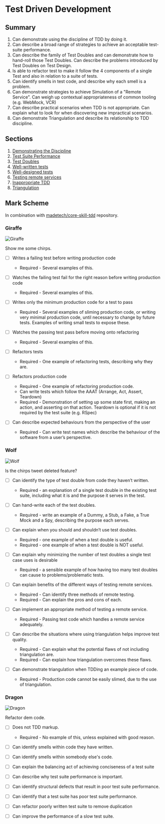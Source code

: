 # Test Driven Development

## Summary

1. Can demonstrate using the discipline of TDD by doing it.
2. Can describe a broad range of strategies to achieve an acceptable test-suite performance.
3. Can describe the family of Test Doubles and can demonstrate how to hand-roll those Test Doubles. Can describe the problems introduced by Test Doubles on Test Design.
4. Is able to refactor test to make it follow the 4 components of a single Test and also in relation to a suite of tests.
5. Can identify smells in test code, and describe why each smell is a problem.
6. Can demonstrate strategies to achieve Simulation of a "Remote Service". Can weigh up contextual appropriateness of common tooling (e.g. WebMock, VCR)
7. Can describe practical scenarios when TDD is not appropriate. Can explain what to look for when discovering new impractical scenarios.
8. Can demonstrate Triangulation and describe its relationship to TDD discipline.

## Sections

1. [Demonstrating the Discipline](./discipline.md)
2. [Test Suite Performance](./performance.md)
3. [Test Doubles](./test-doubles.md)
4. [Well-written tests](./well-written-tests.md)
5. [Well-designed tests](./well-designed-tests.md)
6. [Testing remote services](./remote-services.md)
7. [Inappropriate TDD](./inappropriate.md)
8. [Triangulation](./triangulation.md)

## Mark Scheme

In combination with [madetech/core-skill-tdd](https://github.com/madetech/core-skill-tdd) repository.

### Giraffe 

![Giraffe](./giraffe.jpg)

Show me some chirps.

- [ ] Writes a failing test before writing production code
  - Required - Several examples of this.

- [ ] Watches the failing test fail for the right reason before writing production code
  - Required - Several examples of this.

- [ ] Writes only the minimum production code for a test to pass
  - Required - Several examples of sliming production code, or writing very minimal production code, until necessary to change by future tests. Examples of writing small tests to expose these.

- [ ] Watches the passing test pass before moving onto refactoring
  - Required - Several examples of this.

- [ ] Refactors tests 
  - Required - One example of refactoring tests, describing why they are.

- [ ] Refactors production code
  - Required - One example of refactoring production code.
  - Can write tests which follow the AAAT (Arrange, Act, Assert, Teardown)
  - Required - Demonstration of setting up some state first, making an action, and asserting on that action. Teardown is optional if it is not required by the test suite (e.g. RSpec)

- [ ] Can describe expected behaviours from the perspective of the user
  - Required - Can write test names which describe the behaviour of the software from a user’s perspective.

### Wolf

![Wolf](./wolf.jpg)

Is the chirps tweet deleted feature?

- [ ] Can identify the type of test double from code they haven’t written.
  - Required - an explanation of a single test double in the existing test suite, including what it is and the purpose it serves in the test.

- [ ] Can hand-write each of the test doubles.
  - Required - write an example of a Dummy, a Stub, a Fake, a True Mock and a Spy, describing the purpose each serves.

- [ ] Can explain when you should and shouldn’t use test doubles.
  - Required - one example of when a test double is useful.
  - Required - one example of when a test double is NOT useful.

- [ ] Can explain why minimizing the number of test doubles a single test case uses is desirable
  - Required - a sensible example of how having too many test doubles can cause to problems/problematic tests.

- [ ] Can explain benefits of the different ways of testing remote services.
  - Required - Can identify three methods of remote testing.
  - Required - Can explain the pros and cons of each.

- [ ] Can implement an appropriate method of testing a remote service.
  - Required - Passing test code which handles a remote service adequately. 

- [ ] Can describe the situations where using triangulation helps improve test quality.
  - Required - Can explain what the potential flaws of not including triangulation are.
  - Required - Can explain how triangulation overcomes these flaws.

- [ ] Can demonstrate triangulation when TDDing an example piece of code.
  - Required - Production code cannot be easily slimed, due to the use of triangulation.

### Dragon

![Dragon](./dragon.jpg)

Refactor dem code.

- [ ] Does not TDD markup.
  - Required - No example of this, unless explained with good reason.

- [ ] Can identify smells within code they have written.

- [ ] Can identify smells within somebody else's code.

- [ ] Can explain the balancing act of achieving conciseness of a test suite

- [ ] Can describe why test suite performance is important.

- [ ] Can identify structural defects that result in poor test suite performance.

- [ ] Can identify that a test suite has poor test suite performance.

- [ ] Can refactor poorly written test suite to remove duplication

- [ ] Can improve the performance of a slow test suite.

